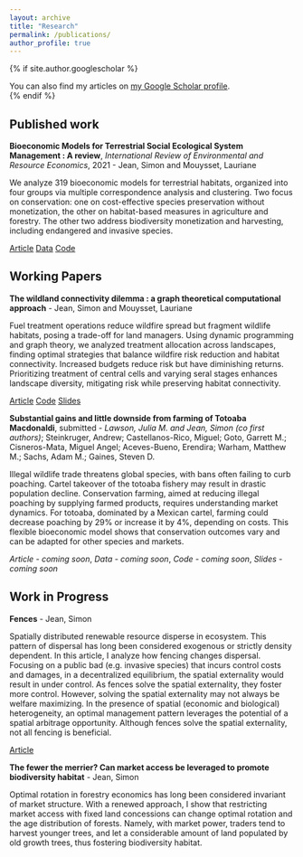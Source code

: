 ```yaml
---
layout: archive
title: "Research"
permalink: /publications/
author_profile: true
---
```


{% if site.author.googlescholar %}
  <div class="wordwrap">You can also find my articles on <a href="{{site.author.googlescholar}}">my Google Scholar profile</a>.</div>
{% endif %}

## Published work

**Bioeconomic Models for Terrestrial Social Ecological System Management : A review**, *International Review of Environmental and Resource Economics*, 2021 - Jean, Simon and Mouysset, Lauriane

We analyze 319 bioeconomic models for terrestrial habitats, organized into four groups via multiple correspondence analysis and clustering. Two focus on conservation: one on cost-effective species preservation without monetization, the other on habitat-based measures in agriculture and forestry. The other two address biodiversity monetization and harvesting, including endangered and invasive species.

[Article](http://sim-jean.github.io/files/research/jean_mouysset2022.pdf) [Data](https://zenodo.org/records/6656433#.Yqxw7aC3seE.link) [Code](https://github.com/sim-jean/review-irere)


## Working Papers

**The wildland connectivity dilemma : a graph theoretical computational approach** - Jean, Simon and Mouysset, Lauriane

Fuel treatment operations reduce wildfire spread but fragment wildlife habitats, posing a trade-off for land managers. Using dynamic programming and graph theory, we analyzed treatment allocation across landscapes, finding optimal strategies that balance wildfire risk reduction and habitat connectivity. Increased budgets reduce risk but have diminishing returns. Prioritizing treatment of central cells and varying seral stages enhances landscape diversity, mitigating risk while preserving habitat connectivity.

[Article]('http://sim-jean.github.io/files/research/wildland-connectivity.pdf') [Code](https://github.com/sim-jean/Landscape_connectivity_dilemma) [Slides](https://sim-jean.github.io/files/research/wildland-connectivity-slides.pdf)

**Substantial gains and little downside from farming of Totoaba Macdonaldi**, submitted - *Lawson, Julia M. and Jean, Simon (co first authors)*; Steinkruger, Andrew; Castellanos-Rico, Miguel; Goto, Garrett M.; Cisneros-Mata, Miguel Angel; Aceves-Bueno, Erendira; Warham, Matthew M.; Sachs, Adam M.; Gaines, Steven D.

Illegal wildlife trade threatens global species, with bans often failing to curb poaching. Cartel takeover of the totoaba fishery may result in drastic population decline. Conservation farming, aimed at reducing illegal poaching by supplying farmed products, requires understanding market dynamics. For totoaba, dominated by a Mexican cartel, farming could decrease poaching by 29% or increase it by 4%, depending on costs. This flexible bioeconomic model shows that conservation outcomes vary and can be adapted for other species and markets.

*Article - coming soon*, *Data - coming soon*, *Code - coming soon*, *Slides - coming soon*

## Work in Progress

**Fences** - Jean, Simon

Spatially distributed renewable resource disperse in ecosystem. This pattern of dispersal has long been considered exogenous or strictly density dependent. In this article, I analyze how fencing changes dispersal. Focusing on a public bad (e.g. invasive species) that incurs control costs and damages, in a decentralized equilibrium, the spatial externality would result in under control. As fences solve the spatial externality, they foster more control. However, solving the spatial externality may not always be welfare maximizing. In the presence of spatial (economic and biological) heterogeneity, an optimal management pattern leverages the potential of a spatial arbitrage opportunity. Although fences solve the spatial externality, not all fencing is beneficial.

[Article](http://sim-jean.github.io/files/research/fences_wp.pdf)


**The fewer the merrier? Can market access be leveraged to promote biodiversity habitat** - Jean, Simon

Optimal rotation in forestry economics has long been considered invariant of market structure. With a renewed approach, I show that restricting market access with fixed land concessions can change optimal rotation and the age distribution of forests. Namely, with market power, traders tend to harvest younger trees, and let a considerable amount of land populated by old growth trees, thus fostering biodiversity habitat.

